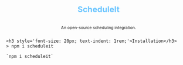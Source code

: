 <div style="height: max-content; width: 100%; display: flex; flex-flow: column nowrap; justify-content: flex-start; align-items: center; font-size: 62.5%;" align="center">
    <h1 align='center' style="font-size: 2.5em; font-weight: bold; color: #6EC6FF;">ScheduleIt</h1>
    <h2 style='font-size: 1.25em; font-weight: normal;'>An open-source scheduling integration.</h2>
</div>


    <h3 style='font-size: 20px; text-indent: 1rem;'>Installation</h3>
    > npm i scheduleit
    
    `npm i scheduleit`    

